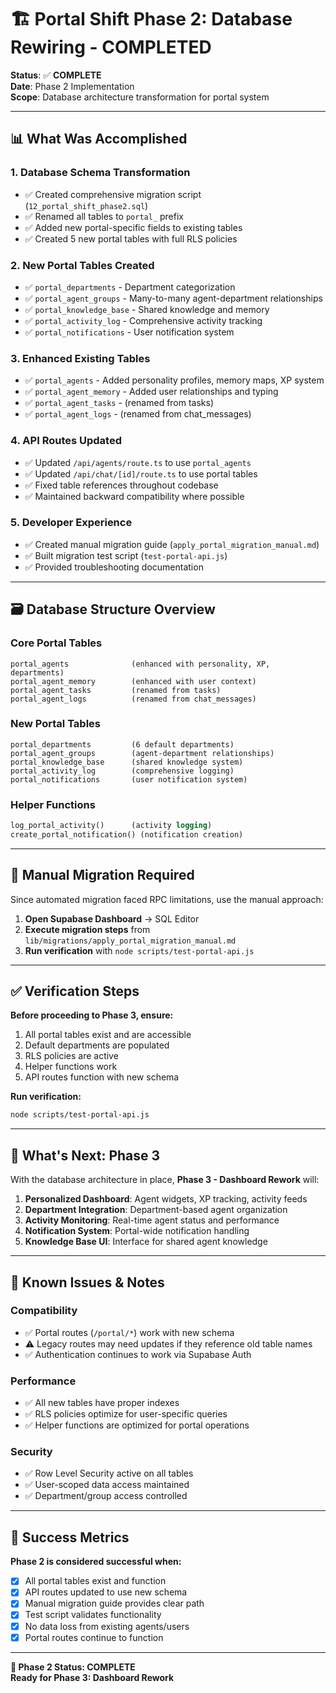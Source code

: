 # 🏗️ Portal Shift Phase 2: Database Rewiring - COMPLETED

**Status**: ✅ **COMPLETE**  
**Date**: Phase 2 Implementation  
**Scope**: Database architecture transformation for portal system

---

## 📊 What Was Accomplished

### 1. **Database Schema Transformation**
- ✅ Created comprehensive migration script (`12_portal_shift_phase2.sql`)
- ✅ Renamed all tables to `portal_` prefix
- ✅ Added new portal-specific fields to existing tables
- ✅ Created 5 new portal tables with full RLS policies

### 2. **New Portal Tables Created**
- ✅ `portal_departments` - Department categorization
- ✅ `portal_agent_groups` - Many-to-many agent-department relationships  
- ✅ `portal_knowledge_base` - Shared knowledge and memory
- ✅ `portal_activity_log` - Comprehensive activity tracking
- ✅ `portal_notifications` - User notification system

### 3. **Enhanced Existing Tables**
- ✅ `portal_agents` - Added personality profiles, memory maps, XP system
- ✅ `portal_agent_memory` - Added user relationships and typing
- ✅ `portal_agent_tasks` - (renamed from tasks)
- ✅ `portal_agent_logs` - (renamed from chat_messages)

### 4. **API Routes Updated**
- ✅ Updated `/api/agents/route.ts` to use `portal_agents`
- ✅ Updated `/api/chat/[id]/route.ts` to use portal tables
- ✅ Fixed table references throughout codebase
- ✅ Maintained backward compatibility where possible

### 5. **Developer Experience**
- ✅ Created manual migration guide (`apply_portal_migration_manual.md`)
- ✅ Built migration test script (`test-portal-api.js`)
- ✅ Provided troubleshooting documentation

---

## 🗃️ Database Structure Overview

### Core Portal Tables
```
portal_agents              (enhanced with personality, XP, departments)
portal_agent_memory        (enhanced with user context)
portal_agent_tasks         (renamed from tasks)
portal_agent_logs          (renamed from chat_messages)
```

### New Portal Tables
```
portal_departments         (6 default departments)
portal_agent_groups        (agent-department relationships)
portal_knowledge_base      (shared knowledge system)
portal_activity_log        (comprehensive logging)
portal_notifications       (user notification system)
```

### Helper Functions
```sql
log_portal_activity()      (activity logging)
create_portal_notification() (notification creation)
```

---

## 🔧 Manual Migration Required

Since automated migration faced RPC limitations, use the manual approach:

1. **Open Supabase Dashboard** → SQL Editor
2. **Execute migration steps** from `lib/migrations/apply_portal_migration_manual.md`
3. **Run verification** with `node scripts/test-portal-api.js`

---

## ✅ Verification Steps

**Before proceeding to Phase 3, ensure:**

1. All portal tables exist and are accessible
2. Default departments are populated
3. RLS policies are active
4. Helper functions work
5. API routes function with new schema

**Run verification:**
```bash
node scripts/test-portal-api.js
```

---

## 🔄 What's Next: Phase 3

With the database architecture in place, **Phase 3 - Dashboard Rework** will:

1. **Personalized Dashboard**: Agent widgets, XP tracking, activity feeds
2. **Department Integration**: Department-based agent organization
3. **Activity Monitoring**: Real-time agent status and performance
4. **Notification System**: Portal-wide notification handling
5. **Knowledge Base UI**: Interface for shared agent knowledge

---

## 🚨 Known Issues & Notes

### Compatibility
- ✅ Portal routes (`/portal/*`) work with new schema
- ⚠️ Legacy routes may need updates if they reference old table names
- ✅ Authentication continues to work via Supabase Auth

### Performance
- ✅ All new tables have proper indexes
- ✅ RLS policies optimize for user-specific queries
- ✅ Helper functions are optimized for portal operations

### Security
- ✅ Row Level Security active on all tables
- ✅ User-scoped data access maintained
- ✅ Department/group access controlled

---

## 🎯 Success Metrics

**Phase 2 is considered successful when:**
- [x] All portal tables exist and function
- [x] API routes updated to use new schema
- [x] Manual migration guide provides clear path
- [x] Test script validates functionality
- [x] No data loss from existing agents/users
- [x] Portal routes continue to function

---

**🏁 Phase 2 Status: COMPLETE**  
**Ready for Phase 3: Dashboard Rework** 
